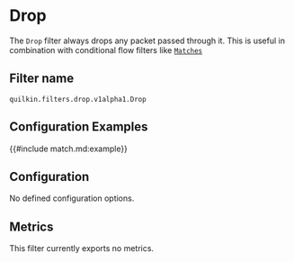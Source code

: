 # Drop

The `Drop` filter always drops any packet passed through it. This is useful in
combination with conditional flow filters like [`Matches`](match.md)

## Filter name
```text
quilkin.filters.drop.v1alpha1.Drop
```

## Configuration Examples
{{#include match.md:example}}

## Configuration

No defined configuration options.

## Metrics

This filter currently exports no metrics.

